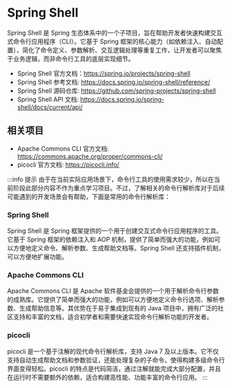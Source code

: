 # Spring Shell

Spring Shell 是 Spring 生态体系中的一个子项目，旨在帮助开发者快速构建交互式命令行应用程序（CLI）。它基于 Spring 框架的核心能力（如依赖注入、自动配置），简化了命令定义、参数解析、交互逻辑处理等重复工作，让开发者可以聚焦于业务逻辑，而非命令行工具的底层实现细节。

- Spring Shell 官方文档：<https://spring.io/projects/spring-shell>
- Spring Shell 参考文档: <https://docs.spring.io/spring-shell/reference/>
- Spring Shell 源码仓库: <https://github.com/spring-projects/spring-shell>
- Spring Shell API 文档: <https://docs.spring.io/spring-shell/docs/current/api/>

## 相关项目

- Apache Commons CLI 官方文档: <https://commons.apache.org/proper/commons-cli/>
- picocli 官方文档: <https://picocli.info/>

:::info 提示
由于在当前实际应用场景下，命令行工具的使用需求较少，所以在当前阶段此部分内容不作为重点学习项目。不过，了解相关的命令行解析库对于后续可能遇到的开发场景会有帮助，下面是常用的命令行解析库：

### Spring Shell

Spring Shell 是 Spring 框架提供的一个用于创建交互式命令行应用程序的工具。它基于 Spring 框架的依赖注入和 AOP 机制，提供了简单而强大的功能，例如可以方便地定义命令、解析参数、生成帮助文档等。Spring Shell 还支持插件机制，可以方便地扩展功能。

### Apache Commons CLI
Apache Commons CLI 是 Apache 软件基金会提供的一个用于解析命令行参数的成熟库。它提供了简单而强大的功能，例如可以方便地定义命令行选项、解析参数、生成帮助信息等。其优势在于易于集成到现有的 Java 项目中，拥有广泛的社区支持和丰富的文档，适合初学者和需要快速实现命令行解析功能的开发者。

### picocli
picocli 是一个基于注解的现代命令行解析库，支持 Java 7 及以上版本。它不仅支持自动生成帮助文档和参数验证，还能处理复杂的子命令，使得构建多级命令行界面变得轻松。picocli 的特点是代码简洁，通过注解就能完成大部分配置，并且在运行时不需要额外的依赖，适合构建高性能、功能丰富的命令行应用。
:::
